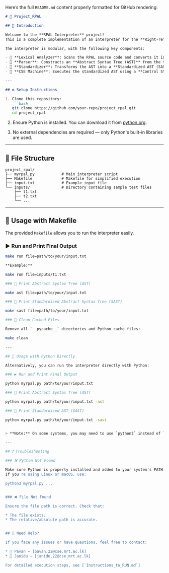 Here’s the full `README.md` content properly formatted for GitHub rendering:

````markdown
# 📘 Project_RPAL

## 🧠 Introduction

Welcome to the **RPAL Interpreter** project!  
This is a complete implementation of an interpreter for the **Right-reference Pedagogic Algorithmic Language (RPAL)**, developed in Python.

The interpreter is modular, with the following key components:

- 🔹 **Lexical Analyzer**: Scans the RPAL source code and converts it into a stream of tokens. Tokens are fundamental units like keywords, identifiers, and operators.
- 🔹 **Parser**: Constructs an **Abstract Syntax Tree (AST)** from the token stream. This tree represents the hierarchical syntactic structure of the program.
- 🔹 **Standardizer**: Transforms the AST into a **Standardized AST (SAST)** to simplify interpretation by the CSE machine.
- 🔹 **CSE Machine**: Executes the standardized AST using a **Control Stack Environment (CSE)** model that manages function calls, scopes, and bindings.

---

## ⚙️ Setup Instructions

1. Clone this repository:
   ```bash
   git clone https://github.com/your-repo/project_rpal.git
   cd project_rpal
````

2. Ensure Python is installed.
   You can download it from [python.org](https://www.python.org/downloads/).

3. No external dependencies are required — only Python's built-in libraries are used.

---

## 📁 File Structure

```
project_rpal/
├── myrpal.py            # Main interpreter script
├── Makefile             # Makefile for simplified execution
├── input.txt            # Example input file
└── inputs/              # Directory containing sample test files
    ├── t1.txt
    ├── t2.txt
    └── ...
```

---

## 🚀 Usage with Makefile

The provided `Makefile` allows you to run the interpreter easily.

### ▶️ Run and Print Final Output

```bash
make run file=path/to/your/input.txt

**Example:**

make run file=inputs/t1.txt

### 🌲 Print Abstract Syntax Tree (AST)

make ast file=path/to/your/input.txt

### 🌳 Print Standardized Abstract Syntax Tree (SAST)

make sast file=path/to/your/input.txt

### 🧹 Clean Cached Files

Remove all `__pycache__` directories and Python cache files:

make clean

---

## 🐍 Usage with Python Directly

Alternatively, you can run the interpreter directly with Python:

### ▶️ Run and Print Final Output

python myrpal.py path/to/your/input.txt

### 🌲 Print Abstract Syntax Tree (AST)

python myrpal.py path/to/your/input.txt -ast

### 🌳 Print Standardized AST (SAST)

python myrpal.py path/to/your/input.txt -sast


> **Note:** On some systems, you may need to use `python3` instead of `python`.

---

## ❗ Troubleshooting

### ❌ Python Not Found

Make sure Python is properly installed and added to your system’s PATH.
If you're using Linux or macOS, use:

python3 myrpal.py ...


### ❌ File Not Found

Ensure the file path is correct. Check that:

* The file exists.
* The relative/absolute path is accurate.


## 🙋 Need Help?

If you face any issues or have questions, feel free to contact:

* 📧 Pavan – [pavan.22@cse.mrt.ac.lk]
* 📧 Janidu – [janidu.22@cse.mrt.ac.lk]

For detailed execution steps, see [`Instructions_to_RUN.md`]
